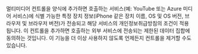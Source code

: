 멀티미디어 컨트롤을 양식에 추가하면 호출하는 서비스(예: YouTube 또는 Azure 미디어 서비스)에 식별 가능한 특정 장치 정보(iPhone 같은 장치 이름, OS 및 OS 버전, 브라우저 및 브라우저 버전)가 전송되고 해당 서비스의 개인정보취급방침의 조건이 적용됩니다. 이 컨트롤을 추가하면 호출하는 외부 서비스에 전송되는 제한된 데이터 집합에 동의하는 것입니다. 이 기능을 더 이상 사용하지 않도록 언제든지 컨트롤을 제거할 수도 있습니다.